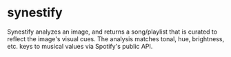 # synestify
Synestify analyzes an image, and returns a song/playlist that is curated to reflect the image's visual cues. The analysis matches tonal, hue, brightness, etc. keys to musical values via Spotify's public API.
